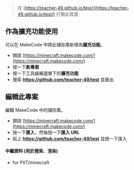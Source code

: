 
> 在 [https://teacher-49.github.io/test/](https://teacher-49.github.io/test/) 打開此頁面

## 作為擴充功能使用

可以在 MakeCode 中將此儲存庫新增為**擴充功能**。

* 開啟 [https://minecraft.makecode.com/](https://minecraft.makecode.com/)
* 按一下**新專案**
* 按一下工具齒輪選單下的**擴充功能**
* 搜索 **https://github.com/teacher-49/test** 並匯出

## 編輯此專案

編輯 MakeCode 中的儲存庫。

* 開啟 [https://minecraft.makecode.com/](https://minecraft.makecode.com/)
* 按一下**匯入**，然後按一下**匯入 URL**
* 貼上 **https://github.com/teacher-49/test** 並按一下匯入

#### 中繼資料 (用於搜索、渲染)

* for PXT/minecraft
<script src="https://makecode.com/gh-pages-embed.js"></script><script>makeCodeRender("{{ site.makecode.home_url }}", "{{ site.github.owner_name }}/{{ site.github.repository_name }}");</script>
